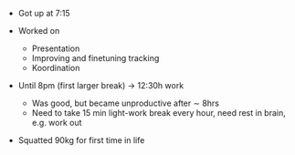 - Got up at 7:15
- Worked on
	- Presentation
	- Improving and finetuning tracking
	- Koordination
- Until 8pm (first larger break) -> 12:30h work
	- Was good, but became unproductive after $\sim$ 8hrs
	- Need to take 15 min light-work break every hour, need rest in brain, e.g. work out

- Squatted 90kg for first time in life